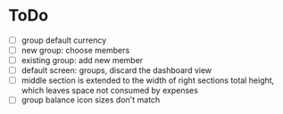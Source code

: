 # ToDo

- [ ] group default currency
- [ ] new group: choose members
- [ ] existing group: add new member
- [ ] default screen: groups, discard the dashboard view
- [ ] middle section is extended to the width of right sections total height,
      which leaves space not consumed by expenses
- [ ] group balance icon sizes don't match
